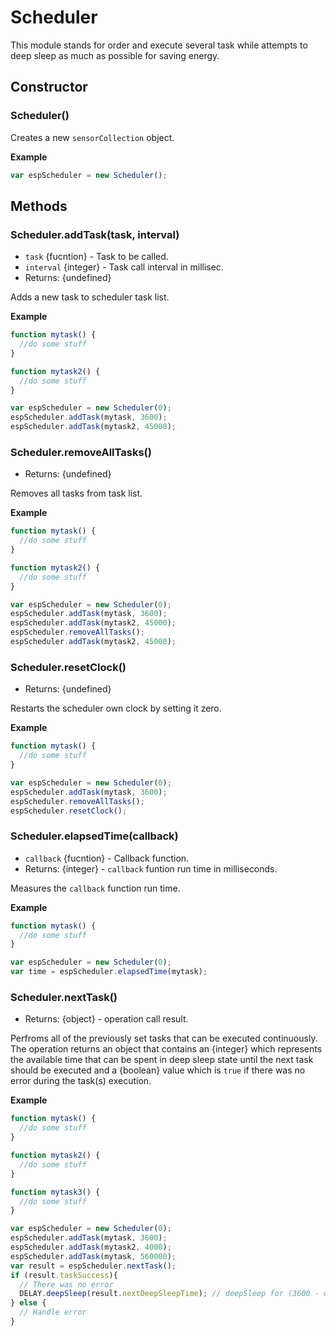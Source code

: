 # Scheduler

This module stands for order and execute several task while attempts to deep sleep as much as possible for saving energy.

## Constructor
### Scheduler()
  Creates a new `sensorCollection` object.

**Example**

```js
var espScheduler = new Scheduler();
```

## Methods
### Scheduler.addTask(task, interval)
  - `task` {fucntion} - Task to be called.
  - `interval` {integer} - Task call interval in millisec.
  - Returns: {undefined}

  Adds a new task to scheduler task list.

**Example**

```js
function mytask() {
  //do some stuff
}

function mytask2() {
  //do some stuff
}

var espScheduler = new Scheduler(0);
espScheduler.addTask(mytask, 3600);
espScheduler.addTask(mytask2, 45000);
```

### Scheduler.removeAllTasks()
  - Returns: {undefined}

  Removes all tasks from task list.

**Example**

```js
function mytask() {
  //do some stuff
}

function mytask2() {
  //do some stuff
}

var espScheduler = new Scheduler(0);
espScheduler.addTask(mytask, 3600);
espScheduler.addTask(mytask2, 45000);
espScheduler.removeAllTasks();
espScheduler.addTask(mytask2, 45000);
```

### Scheduler.resetClock()
  - Returns: {undefined}

  Restarts the scheduler own clock by setting it zero.

**Example**

```js
function mytask() {
  //do some stuff
}

var espScheduler = new Scheduler(0);
espScheduler.addTask(mytask, 3600);
espScheduler.removeAllTasks();
espScheduler.resetClock();
```

### Scheduler.elapsedTime(callback)
  - `callback` {fucntion} - Callback function.
  - Returns: {integer} - `callback` funtion run time in milliseconds.

  Measures the `callback` function run time.

**Example**

```js
function mytask() {
  //do some stuff
}

var espScheduler = new Scheduler(0);
var time = espScheduler.elapsedTime(mytask);
```

### Scheduler.nextTask()
  - Returns: {object} - operation call result.

  Perfroms all of the previously set tasks that can be executed continuously. The operation returns an object that contains an {integer} which represents the available time that can be spent in deep sleep state until the next task should be executed and a {boolean} value which is `true` if there was no error during the task(s) execution.


**Example**

```js
function mytask() {
  //do some stuff
}

function mytask2() {
  //do some stuff
}

function mytask3() {
  //do some stuff
}

var espScheduler = new Scheduler(0);
espScheduler.addTask(mytask, 3600);
espScheduler.addTask(mytask2, 4000);
espScheduler.addTask(mytask, 560000);
var result = espScheduler.nextTask();
if (result.taskSuccess){
  // There was no error
  DELAY.deepSleep(result.nextDeepSleepTime); // deepSleep for (3600 - operation time) ms
} else {
  // Handle error
}

```
